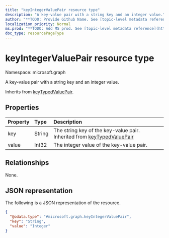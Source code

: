 ```yaml
---
title: "keyIntegerValuePair resource type"
description: "A key-value pair with a string key and an integer value."
author: "**TODO: Provide Github Name. See [topic-level metadata reference](https://msgo.azurewebsites.net/add/document/guidelines/metadata.html#topic-level-metadata)**"
localization_priority: Normal
ms.prod: "**TODO: Add MS prod. See [topic-level metadata reference](https://msgo.azurewebsites.net/add/document/guidelines/metadata.html#topic-level-metadata)**"
doc_type: resourcePageType
---
```


# keyIntegerValuePair resource type

Namespace: microsoft.graph



A key-value pair with a string key and an integer value.


Inherits from [keyTypedValuePair](../resources/keytypedvaluepair.md).

## Properties
|Property|Type|Description|
|:---|:---|:---|
|key|String|The string key of the key-value pair. Inherited from [keyTypedValuePair](../resources/keytypedvaluepair.md)|
|value|Int32|The integer value of the key-value pair.|

## Relationships
None.

## JSON representation
The following is a JSON representation of the resource.
<!-- {
  "blockType": "resource",
  "@odata.type": "microsoft.graph.keyIntegerValuePair"
}
-->
``` json
{
  "@odata.type": "#microsoft.graph.keyIntegerValuePair",
  "key": "String",
  "value": "Integer"
}
```

